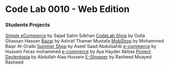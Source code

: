 # Code Lab 0010 - Web Edition
### Students Projects

[Simple eCommerce](https://github.com/sagadsalem/CodeLabCommerce) by Sajad Salim Sdkhan
[CodeLab Shop](https://github.com/OullaAlorfaly/CodeLabShop) by Oulla Ghassan Hassan
[Bazar](https://github.com/AshrafAlAskari/Bazar) by Ashraf Thamer Mustafa
[MobShop](https://github.com/mohamedoraibi/mobshop) by Mohammed Baqir Al-Oraibi
[Summer Shop](https://github.com/Aseelsaad/summershop) by Aseel Saad Abdulsahib
[e-commerce](https://github.com/husseinferas/e-commerce) by Hussein Feras mohammed
[e-commerce](https://github.com/AyaHayder/e_commerce) by Aya Hayder Abbas
[Project Daylentopia](https://github.com/AbdullahAlaaaaa/Project) by Abdullah Alaa Hussein
[E-Shopper](https://github.com/rasheed92/finalProject-v2-design) by Rasheed Moayed Rasheed
